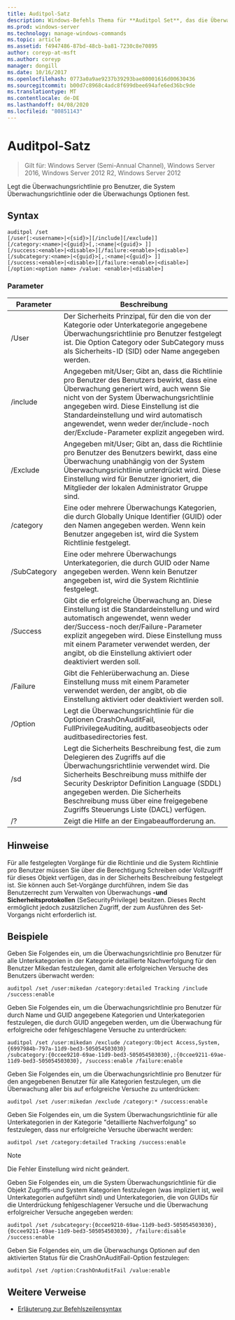 ```yaml
---
title: Auditpol-Satz
description: Windows-Befehls Thema für **Auditpol Set**, das die Überwachungsrichtlinie pro Benutzer, die System Überwachungsrichtlinie oder die Überwachungs Optionen festlegt.
ms.prod: windows-server
ms.technology: manage-windows-commands
ms.topic: article
ms.assetid: f4947486-87bd-48cb-ba81-7230c8e70895
author: coreyp-at-msft
ms.author: coreyp
manager: dongill
ms.date: 10/16/2017
ms.openlocfilehash: 0773a0a9ae9237b39293bae80001616d00630436
ms.sourcegitcommit: b00d7c8968c4adc8f699dbee694afe6ed36bc9de
ms.translationtype: MT
ms.contentlocale: de-DE
ms.lasthandoff: 04/08/2020
ms.locfileid: "80851143"
---
```

# <a name="auditpol-set"></a>Auditpol-Satz

>Gilt für: Windows Server (Semi-Annual Channel), Windows Server 2016, Windows Server 2012 R2, Windows Server 2012

Legt die Überwachungsrichtlinie pro Benutzer, die System Überwachungsrichtlinie oder die Überwachungs Optionen fest.

## <a name="syntax"></a>Syntax

```
auditpol /set
[/user[:<username>|<{sid}>][/include][/exclude]]
[/category:<name>|<{guid}>[,:<name|<{guid}> ]]
[/success:<enable>|<disable>][/failure:<enable>|<disable>]
[/subcategory:<name>|<{guid}>[,:<name|<{guid}> ]]
[/success:<enable>|<disable>][/failure:<enable>|<disable>]
[/option:<option name> /value: <enable>|<disable>]
```

### <a name="parameters"></a>Parameter

| Parameter | Beschreibung |
| --------- | ----------- |
| /User | Der Sicherheits Prinzipal, für den die von der Kategorie oder Unterkategorie angegebene Überwachungsrichtlinie pro Benutzer festgelegt ist. Die Option Category oder SubCategory muss als Sicherheits-ID (SID) oder Name angegeben werden. |
| /include | Angegeben mit/User; Gibt an, dass die Richtlinie pro Benutzer des Benutzers bewirkt, dass eine Überwachung generiert wird, auch wenn Sie nicht von der System Überwachungsrichtlinie angegeben wird. Diese Einstellung ist die Standardeinstellung und wird automatisch angewendet, wenn weder der/include-noch der/Exclude-Parameter explizit angegeben wird. |
| /Exclude | Angegeben mit/User; Gibt an, dass die Richtlinie pro Benutzer des Benutzers bewirkt, dass eine Überwachung unabhängig von der System Überwachungsrichtlinie unterdrückt wird. Diese Einstellung wird für Benutzer ignoriert, die Mitglieder der lokalen Administrator Gruppe sind. |
| /category | Eine oder mehrere Überwachungs Kategorien, die durch Globally Unique Identifier (GUID) oder den Namen angegeben werden. Wenn kein Benutzer angegeben ist, wird die System Richtlinie festgelegt. |
| /SubCategory | Eine oder mehrere Überwachungs Unterkategorien, die durch GUID oder Name angegeben werden. Wenn kein Benutzer angegeben ist, wird die System Richtlinie festgelegt. |
| /Success | Gibt die erfolgreiche Überwachung an. Diese Einstellung ist die Standardeinstellung und wird automatisch angewendet, wenn weder der/Success-noch der/Failure-Parameter explizit angegeben wird. Diese Einstellung muss mit einem Parameter verwendet werden, der angibt, ob die Einstellung aktiviert oder deaktiviert werden soll. |
| /Failure | Gibt die Fehlerüberwachung an. Diese Einstellung muss mit einem Parameter verwendet werden, der angibt, ob die Einstellung aktiviert oder deaktiviert werden soll. |
| /Option | Legt die Überwachungsrichtlinie für die Optionen CrashOnAuditFail, FullPrivilegeAuditing, auditbaseobjects oder auditbasedirectories fest. |
| /sd | Legt die Sicherheits Beschreibung fest, die zum Delegieren des Zugriffs auf die Überwachungsrichtlinie verwendet wird. Die Sicherheits Beschreibung muss mithilfe der Security Deskriptor Definition Language (SDDL) angegeben werden. Die Sicherheits Beschreibung muss über eine freigegebene Zugriffs Steuerungs Liste (DACL) verfügen. |
| /? | Zeigt die Hilfe an der Eingabeaufforderung an. |

## <a name="remarks"></a>Hinweise

Für alle festgelegten Vorgänge für die Richtlinie und die System Richtlinie pro Benutzer müssen Sie über die Berechtigung Schreiben oder Vollzugriff für dieses Objekt verfügen, das in der Sicherheits Beschreibung festgelegt ist. Sie können auch Set-Vorgänge durchführen, indem Sie das Benutzerrecht zum Verwalten von Überwachungs **-und Sicherheitsprotokollen** (SeSecurityPrivilege) besitzen. Dieses Recht ermöglicht jedoch zusätzlichen Zugriff, der zum Ausführen des Set-Vorgangs nicht erforderlich ist.

## <a name="examples"></a><a name=BKMK_examples></a>Beispiele

Geben Sie Folgendes ein, um die Überwachungsrichtlinie pro Benutzer für alle Unterkategorien in der Kategorie detaillierte Nachverfolgung für den Benutzer Mikedan festzulegen, damit alle erfolgreichen Versuche des Benutzers überwacht werden:

```
auditpol /set /user:mikedan /category:detailed Tracking /include /success:enable
```

Geben Sie Folgendes ein, um die Überwachungsrichtlinie pro Benutzer für durch Name und GUID angegebene Kategorien und Unterkategorien festzulegen, die durch GUID angegeben werden, um die Überwachung für erfolgreiche oder fehlgeschlagene Versuche zu unterdrücken:

```
auditpol /set /user:mikedan /exclude /category:Object Access,System,{6997984b-797a-11d9-bed3-505054503030}
/subcategory:{0ccee9210-69ae-11d9-bed3-505054503030},:{0ccee9211-69ae-11d9-bed3-505054503030}, /success:enable /failure:enable
```

Geben Sie Folgendes ein, um die Überwachungsrichtlinie pro Benutzer für den angegebenen Benutzer für alle Kategorien festzulegen, um die Überwachung aller bis auf erfolgreiche Versuche zu unterdrücken:
```
auditpol /set /user:mikedan /exclude /category:* /success:enable
```

Geben Sie Folgendes ein, um die System Überwachungsrichtlinie für alle Unterkategorien in der Kategorie "detaillierte Nachverfolgung" so festzulegen, dass nur erfolgreiche Versuche überwacht werden:

```
auditpol /set /category:detailed Tracking /success:enable
```

> [!NOTE]
> Die Fehler Einstellung wird nicht geändert.

Geben Sie Folgendes ein, um die System Überwachungsrichtlinie für die Objekt Zugriffs-und System Kategorien festzulegen (was impliziert ist, weil Unterkategorien aufgeführt sind) und Unterkategorien, die von GUIDs für die Unterdrückung fehlgeschlagener Versuche und die Überwachung erfolgreicher Versuche angegeben werden:

```
auditpol /set /subcategory:{0ccee9210-69ae-11d9-bed3-505054503030},{0ccee9211-69ae-11d9-bed3-505054503030}, /failure:disable /success:enable
```

Geben Sie Folgendes ein, um die Überwachungs Optionen auf den aktivierten Status für die CrashOnAuditFail-Option festzulegen:

```
auditpol /set /option:CrashOnAuditFail /value:enable
```

## <a name="additional-references"></a>Weitere Verweise

- [Erläuterung zur Befehlszeilensyntax](command-line-syntax-key.md)
